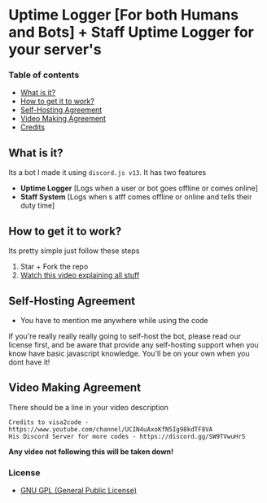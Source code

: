 # Uptime Logger [For both Humans and Bots] + Staff Uptime Logger for your server's 

### Table of contents
- [What is it?](#what-is-it)
- [How to get it to work?](#how-to-get-it-to-work)
- [Self-Hosting Agreement](#self-hosting-agreement)
- [Video Making Agreement](#video-making-agreement)
- [Credits](#credits)

## What is it? 
Its a bot I made it using `discord.js v13`. It has two features
- **Uptime Logger** [Logs when a user or bot goes offline or comes online]
- **Staff System** [Logs when s atff comes offline or online and tells their duty time]
## How to get it to work?
Its pretty simple just follow these steps

1. Star + Fork the repo 
2. [Watch this video explaining all stuff]()

## Self-Hosting Agreement
- You have to mention me anywhere while using the code

If you're really really really going to self-host the bot, please read our license first, and be aware that  provide any self-hosting support when you know have basic javascript knowledge. You'll be on your own when you dont have it!
## Video Making Agreement 
There should be a line in your video description
```
Credits to visa2code - https://www.youtube.com/channel/UCIN4uAxoKfN5Ig98kdTF8VA
His Discord Server for more codes - https://discord.gg/SW9TVwuHrS
```
__**Any video not following this will be taken down!**__



### License
- [GNU GPL (General Public License)](https://www.gnu.org/licenses)
